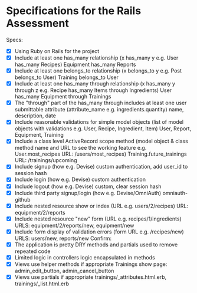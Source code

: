 # Specifications for the Rails Assessment

Specs:
- [x] Using Ruby on Rails for the project
- [X] Include at least one has_many relationship (x has_many y e.g. User has_many Recipes)
  Equipment has_many Reports
- [X] Include at least one belongs_to relationship (x belongs_to y e.g. Post belongs_to User)
  Training belongs_to User
- [X] Include at least one has_many through relationship (x has_many y through z e.g. Recipe has_many Items through Ingredients)
  User has_many Equipment through Trainings
- [X] The "through" part of the has_many through includes at least one user submittable attribute (attribute_name e.g. ingredients.quantity)
  name, description, date
- [X] Include reasonable validations for simple model objects (list of model objects with validations e.g. User, Recipe, Ingredient, Item)
  User, Report, Equipment, Training
- [X] Include a class level ActiveRecord scope method (model object & class method name and URL to see the working feature e.g. User.most_recipes URL: /users/most_recipes)
  Training.future_trainings URL: /trainings/upcoming
- [X] Include signup (how e.g. Devise)
  custom authentication, add user_id to session hash
- [X] Include login (how e.g. Devise)
  custom authentication
- [X] Include logout (how e.g. Devise)
  custom, clear session hash
- [X] Include third party signup/login (how e.g. Devise/OmniAuth)
  omniauth-github
- [X] Include nested resource show or index (URL e.g. users/2/recipes)
  URL: equipment/2/reports
- [X] Include nested resource "new" form (URL e.g. recipes/1/ingredients)
  URLS: equipment/2/reports/new, equipment/new
- [X] Include form display of validation errors (form URL e.g. /recipes/new)
  URLS: users/new, reports/new
Confirm:
- [X] The application is pretty DRY
  methods and partials used to remove repeated code
- [X] Limited logic in controllers
  logic encapsulated in methods
- [X] Views use helper methods if appropriate
  Trainings show page: admin_edit_button, admin_cancel_button
- [X] Views use partials if appropriate
  trainings/_attributes.html.erb, trainings/_list.html.erb

